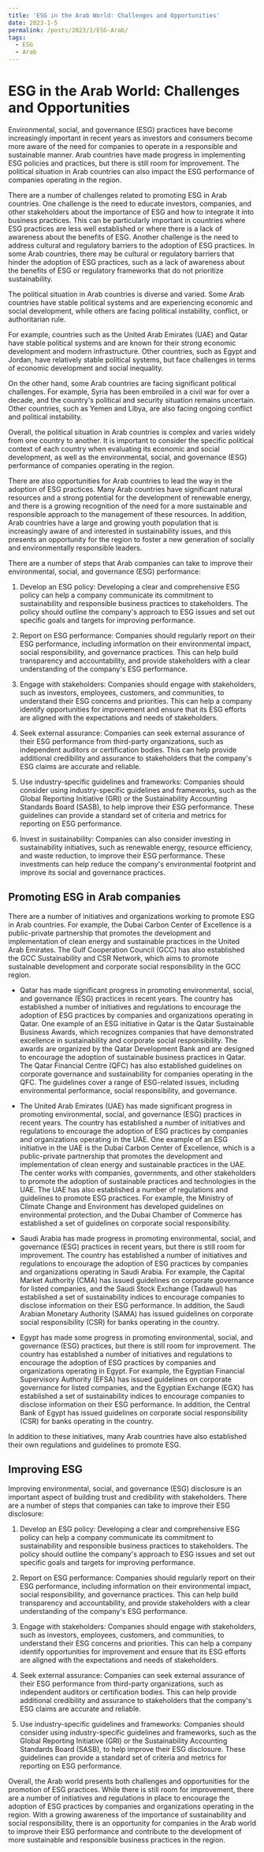 ```yaml
---
title: 'ESG in the Arab World: Challenges and Opportunities'
date: 2023-1-5
permalink: /posts/2023/1/ESG-Arab/
tags:
  - ESG
  - Arab
---
```

# ESG in the Arab World: Challenges and Opportunities

Environmental, social, and governance (ESG) practices have become increasingly important in recent years as investors and consumers become more aware of the need for companies to operate in a responsible and sustainable manner. Arab countries have made progress in implementing ESG policies and practices, but there is still room for improvement. The political situation in Arab countries can also impact the ESG performance of companies operating in the region.

There are a number of challenges related to promoting ESG in Arab countries. One challenge is the need to educate investors, companies, and other stakeholders about the importance of ESG and how to integrate it into business practices. This can be particularly important in countries where ESG practices are less well established or where there is a lack of awareness about the benefits of ESG. Another challenge is the need to address cultural and regulatory barriers to the adoption of ESG practices. In some Arab countries, there may be cultural or regulatory barriers that hinder the adoption of ESG practices, such as a lack of awareness about the benefits of ESG or regulatory frameworks that do not prioritize sustainability.


The political situation in Arab countries is diverse and varied. Some Arab countries have stable political systems and are experiencing economic and social development, while others are facing political instability, conflict, or authoritarian rule.

For example, countries such as the United Arab Emirates (UAE) and Qatar have stable political systems and are known for their strong economic development and modern infrastructure. Other countries, such as Egypt and Jordan, have relatively stable political systems, but face challenges in terms of economic development and social inequality.

On the other hand, some Arab countries are facing significant political challenges. For example, Syria has been embroiled in a civil war for over a decade, and the country's political and security situation remains uncertain. Other countries, such as Yemen and Libya, are also facing ongoing conflict and political instability.

Overall, the political situation in Arab countries is complex and varies widely from one country to another. It is important to consider the specific political context of each country when evaluating its economic and social development, as well as the environmental, social, and governance (ESG) performance of companies operating in the region.

There are also opportunities for Arab countries to lead the way in the adoption of ESG practices. Many Arab countries have significant natural resources and a strong potential for the development of renewable energy, and there is a growing recognition of the need for a more sustainable and responsible approach to the management of these resources. In addition, Arab countries have a large and growing youth population that is increasingly aware of and interested in sustainability issues, and this presents an opportunity for the region to foster a new generation of socially and environmentally responsible leaders.

There are a number of steps that Arab companies can take to improve their environmental, social, and governance (ESG) performance:

1. Develop an ESG policy: Developing a clear and comprehensive ESG policy can help a company communicate its commitment to sustainability and responsible business practices to stakeholders. The policy should outline the company's approach to ESG issues and set out specific goals and targets for improving performance.

2. Report on ESG performance: Companies should regularly report on their ESG performance, including information on their environmental impact, social responsibility, and governance practices. This can help build transparency and accountability, and provide stakeholders with a clear understanding of the company's ESG performance.

3. Engage with stakeholders: Companies should engage with stakeholders, such as investors, employees, customers, and communities, to understand their ESG concerns and priorities. This can help a company identify opportunities for improvement and ensure that its ESG efforts are aligned with the expectations and needs of stakeholders.

4. Seek external assurance: Companies can seek external assurance of their ESG performance from third-party organizations, such as independent auditors or certification bodies. This can help provide additional credibility and assurance to stakeholders that the company's ESG claims are accurate and reliable.

5. Use industry-specific guidelines and frameworks: Companies should consider using industry-specific guidelines and frameworks, such as the Global Reporting Initiative (GRI) or the Sustainability Accounting Standards Board (SASB), to help improve their ESG performance. These guidelines can provide a standard set of criteria and metrics for reporting on ESG performance.

6. Invest in sustainability: Companies can also consider investing in sustainability initiatives, such as renewable energy, resource efficiency, and waste reduction, to improve their ESG performance. These investments can help reduce the company's environmental footprint and improve its social and governance practices.

## Promoting ESG in Arab companies
There are a number of initiatives and organizations working to promote ESG in Arab countries. For example, the Dubai Carbon Center of Excellence is a public-private partnership that promotes the development and implementation of clean energy and sustainable practices in the United Arab Emirates. The Gulf Cooperation Council (GCC) has also established the GCC Sustainability and CSR Network, which aims to promote sustainable development and corporate social responsibility in the GCC region.

* Qatar has made significant progress in promoting environmental, social, and governance (ESG) practices in recent years. The country has established a number of initiatives and regulations to encourage the adoption of ESG practices by companies and organizations operating in Qatar. One example of an ESG initiative in Qatar is the Qatar Sustainable Business Awards, which recognizes companies that have demonstrated excellence in sustainability and corporate social responsibility. The awards are organized by the Qatar Development Bank and are designed to encourage the adoption of sustainable business practices in Qatar. The Qatar Financial Centre (QFC) has also established guidelines on corporate governance and sustainability for companies operating in the QFC. The guidelines cover a range of ESG-related issues, including environmental performance, social responsibility, and governance.

* The United Arab Emirates (UAE) has made significant progress in promoting environmental, social, and governance (ESG) practices in recent years. The country has established a number of initiatives and regulations to encourage the adoption of ESG practices by companies and organizations operating in the UAE. One example of an ESG initiative in the UAE is the Dubai Carbon Center of Excellence, which is a public-private partnership that promotes the development and implementation of clean energy and sustainable practices in the UAE. The center works with companies, governments, and other stakeholders to promote the adoption of sustainable practices and technologies in the UAE. The UAE has also established a number of regulations and guidelines to promote ESG practices. For example, the Ministry of Climate Change and Environment has developed guidelines on environmental protection, and the Dubai Chamber of Commerce has established a set of guidelines on corporate social responsibility.
* Saudi Arabia has made progress in promoting environmental, social, and governance (ESG) practices in recent years, but there is still room for improvement. The country has established a number of initiatives and regulations to encourage the adoption of ESG practices by companies and organizations operating in Saudi Arabia. For example, the Capital Market Authority (CMA) has issued guidelines on corporate governance for listed companies, and the Saudi Stock Exchange (Tadawul) has established a set of sustainability indices to encourage companies to disclose information on their ESG performance. In addition, the Saudi Arabian Monetary Authority (SAMA) has issued guidelines on corporate social responsibility (CSR) for banks operating in the country.

* Egypt has made some progress in promoting environmental, social, and governance (ESG) practices, but there is still room for improvement. The country has established a number of initiatives and regulations to encourage the adoption of ESG practices by companies and organizations operating in Egypt. For example, the Egyptian Financial Supervisory Authority (EFSA) has issued guidelines on corporate governance for listed companies, and the Egyptian Exchange (EGX) has established a set of sustainability indices to encourage companies to disclose information on their ESG performance. In addition, the Central Bank of Egypt has issued guidelines on corporate social responsibility (CSR) for banks operating in the country.


In addition to these initiatives, many Arab countries have also established their own regulations and guidelines to promote ESG. 

## Improving ESG
Improving environmental, social, and governance (ESG) disclosure is an important aspect of building trust and credibility with stakeholders. There are a number of steps that companies can take to improve their ESG disclosure:

1. Develop an ESG policy: Developing a clear and comprehensive ESG policy can help a company communicate its commitment to sustainability and responsible business practices to stakeholders. The policy should outline the company's approach to ESG issues and set out specific goals and targets for improving performance.

2. Report on ESG performance: Companies should regularly report on their ESG performance, including information on their environmental impact, social responsibility, and governance practices. This can help build transparency and accountability, and provide stakeholders with a clear understanding of the company's ESG performance.

3. Engage with stakeholders: Companies should engage with stakeholders, such as investors, employees, customers, and communities, to understand their ESG concerns and priorities. This can help a company identify opportunities for improvement and ensure that its ESG efforts are aligned with the expectations and needs of stakeholders.

4. Seek external assurance: Companies can seek external assurance of their ESG performance from third-party organizations, such as independent auditors or certification bodies. This can help provide additional credibility and assurance to stakeholders that the company's ESG claims are accurate and reliable.

5. Use industry-specific guidelines and frameworks: Companies should consider using industry-specific guidelines and frameworks, such as the Global Reporting Initiative (GRI) or the Sustainability Accounting Standards Board (SASB), to help improve their ESG disclosure. These guidelines can provide a standard set of criteria and metrics for reporting on ESG performance.


Overall, the Arab world presents both challenges and opportunities for the promotion of ESG practices. While there is still room for improvement, there are a number of initiatives and regulations in place to encourage the adoption of ESG practices by companies and organizations operating in the region. With a growing awareness of the importance of sustainability and social responsibility, there is an opportunity for companies in the Arab world to improve their ESG performance and contribute to the development of more sustainable and responsible business practices in the region.